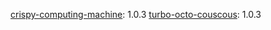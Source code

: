 <a href="https://github.com/kaer-morhen/crispy-computing-machine" target="_blank">crispy-computing-machine</a>: 1.0.3
<a href="https://github.com/kaer-morhen/turbo-octo-couscous" target="_blank">turbo-octo-couscous</a>: 1.0.3